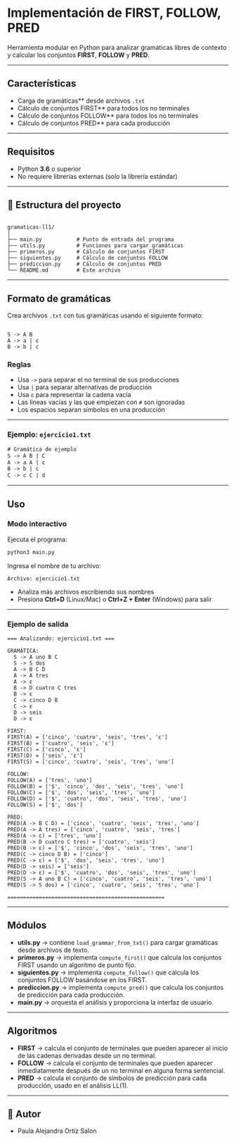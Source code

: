 
# Implementación de FIRST, FOLLOW, PRED

Herramienta modular en Python para analizar gramáticas libres de contexto y calcular los conjuntos **FIRST**, **FOLLOW** y **PRED**.

---

## Características

- Carga de gramáticas** desde archivos `.txt`
- Cálculo de conjuntos FIRST** para todos los no terminales
- Cálculo de conjuntos FOLLOW** para todos los no terminales
- Cálculo de conjuntos PRED** para cada producción
---

## Requisitos

- Python **3.6** o superior
- No requiere librerías externas (solo la librería estándar)

---

## 📁 Estructura del proyecto

```

gramaticas-ll1/
│
├── main.py           # Punto de entrada del programa
├── utils.py          # Funciones para cargar gramáticas
├── primeros.py       # Cálculo de conjuntos FIRST
├── siguientes.py     # Cálculo de conjuntos FOLLOW
├── prediccion.py     # Cálculo de conjuntos PRED
└── README.md         # Este archivo

```

---

## Formato de gramáticas

Crea archivos `.txt` con tus gramáticas usando el siguiente formato:

```

S -> A B
A -> a | ε
B -> b | c

````

### Reglas
- Usa `->` para separar el no terminal de sus producciones  
- Usa `|` para separar alternativas de producción  
- Usa `ε` para representar la cadena vacía  
- Las líneas vacías y las que empiezan con `#` son ignoradas  
- Los espacios separan símbolos en una producción  

---

### Ejemplo: `ejercicio1.txt`

```txt
# Gramática de ejemplo
S -> A B | C
A -> a A | ε
B -> b | c
C -> c C | d
````

---

## Uso

### Modo interactivo

Ejecuta el programa:

```bash
python3 main.py
```

Ingresa el nombre de tu archivo:

```
Archivo: ejercicio1.txt
```

* Analiza más archivos escribiendo sus nombres
* Presiona **Ctrl+D** (Linux/Mac) o **Ctrl+Z + Enter** (Windows) para salir

---

### Ejemplo de salida

```
=== Analizando: ejercicio1.txt ===

GRAMÁTICA:
  S -> A uno B C
  S -> S dos
  A -> B C D
  A -> A tres
  A -> ε
  B -> D cuatro C tres
  B -> ε
  C -> cinco D B
  C -> ε
  D -> seis
  D -> ε

FIRST:
FIRST(A) = ['cinco', 'cuatro', 'seis', 'tres', 'ε']
FIRST(B) = ['cuatro', 'seis', 'ε']
FIRST(C) = ['cinco', 'ε']
FIRST(D) = ['seis', 'ε']
FIRST(S) = ['cinco', 'cuatro', 'seis', 'tres', 'uno']

FOLLOW:
FOLLOW(A) = ['tres', 'uno']
FOLLOW(B) = ['$', 'cinco', 'dos', 'seis', 'tres', 'uno']
FOLLOW(C) = ['$', 'dos', 'seis', 'tres', 'uno']
FOLLOW(D) = ['$', 'cuatro', 'dos', 'seis', 'tres', 'uno']
FOLLOW(S) = ['$', 'dos']

PRED:
PRED(A -> B C D) = ['cinco', 'cuatro', 'seis', 'tres', 'uno']
PRED(A -> A tres) = ['cinco', 'cuatro', 'seis', 'tres']
PRED(A -> ε) = ['tres', 'uno']
PRED(B -> D cuatro C tres) = ['cuatro', 'seis']
PRED(B -> ε) = ['$', 'cinco', 'dos', 'seis', 'tres', 'uno']
PRED(C -> cinco D B) = ['cinco']
PRED(C -> ε) = ['$', 'dos', 'seis', 'tres', 'uno']
PRED(D -> seis) = ['seis']
PRED(D -> ε) = ['$', 'cuatro', 'dos', 'seis', 'tres', 'uno']
PRED(S -> A uno B C) = ['cinco', 'cuatro', 'seis', 'tres', 'uno']
PRED(S -> S dos) = ['cinco', 'cuatro', 'seis', 'tres', 'uno']

==================================================
```

---

## Módulos

* **utils.py** → contiene `load_grammar_from_txt()` para cargar gramáticas desde archivos de texto.
* **primeros.py** → implementa `compute_first()` que calcula los conjuntos FIRST usando un algoritmo de punto fijo.
* **siguientes.py** → implementa `compute_follow()` que calcula los conjuntos FOLLOW basándose en los FIRST.
* **prediccion.py** → implementa `compute_pred()` que calcula los conjuntos de predicción para cada producción.
* **main.py** → orquesta el análisis y proporciona la interfaz de usuario.

---

## Algoritmos

* **FIRST** → calcula el conjunto de terminales que pueden aparecer al inicio de las cadenas derivadas desde un no terminal.
* **FOLLOW** → calcula el conjunto de terminales que pueden aparecer inmediatamente después de un no terminal en alguna forma sentencial.
* **PRED** → calcula el conjunto de símbolos de predicción para cada producción, usado en el análisis LL(1).

---

## 👤 Autor
- Paula Alejandra Ortiz Salon 

```

